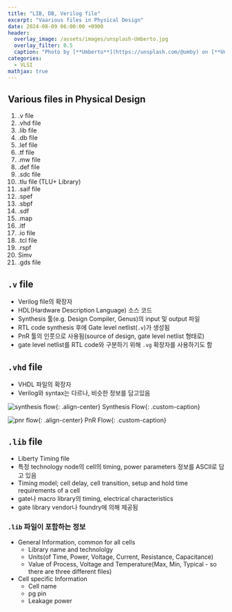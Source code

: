 ```yaml
---
title: "LIB, DB, Verilog file"
excerpt: "Vaarious files in Physical Design"
date: 2024-08-09 06:00:00 +0900
header:
  overlay_image: /assets/images/unsplash-Umberto.jpg
  overlay_filter: 0.5
  caption: "Photo by [**Umberto**](https://unsplash.com/@umby) on [**Unsplash**](https://unsplash.com/)"
categories:
  - VLSI
mathjax: true
---
```


## Various files in Physical Design

1. .v file
2. .vhd file
3. .lib file
4. .db file
5. .lef file
6. .tf file
7. .mw file
8. .def file
9. .sdc file
10. .tlu file (TLU+ Library)
11. .saif file
12. .spef
13. .sbpf
14. .sdf
15. .map
16. .itf
17. .io file
18. .tcl file
19. .rspf
20. Simv
21. .gds file

## `.v` file

- Verilog file의 확장자
- HDL(Hardware Description Language) 소스 코드
- Synthesis 툴(e.g. Design Compiler, Genus)의 input 및 output 파일
- RTL code synthesis 후에 Gate level netlist(`.v`)가 생성됨
- PnR 툴의 인풋으로 사용됨(source of design, gate level netlist 형태로)
- gate level netlist를 RTL code와 구분하기 위해 `.vg` 확장자를 사용하기도 함

## `.vhd` file

- VHDL 파일의 확장자
- Verilog와 syntax는 다르나, 비슷한 정보를 담고있음

![synthesis flow]({{site.baseurl}}/assets/images/2024-08-09-various-files-in-physical-design-01/synthesis-flow.png){: .align-center}
Synthesis Flow{: .custom-caption}

![pnr flow]({{site.baseurl}}/assets/images/2024-08-09-various-files-in-physical-design-01/pnr-flow.png){: .align-center}
PnR Flow{: .custom-caption}

## `.lib` file

- Liberty Timing file
- 특정 technology node의 cell의 timing, power parameters 정보를 ASCII로 담고 있음
- Timing model; cell delay, cell transition, setup and hold time requirements of a cell
- gate나 macro library의 timing, electrical characteristics
- gate library vendor나 foundry에 의해 제공됨

### `.lib` 파일이 포함하는 정보

- General Information, common for all cells
  - Library name and technololgy
  - Units(of Time, Power, Voltage, Current, Resistance, Capacitance)
  - Value of Process, Voltage and Temperature(Max, Min, Typical - so there are three different files)
- Cell specific Information
  - Cell name
  - pg pin
  - Leakage power